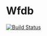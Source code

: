 # Wfdb

[![Build Status](https://github.com/flawedvice/Wfdb.jl/actions/workflows/CI.yml/badge.svg?branch=main)](https://github.com/flawedvice/Wfdb.jl/actions/workflows/CI.yml?query=branch%3Amain)
